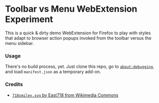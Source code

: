 Toolbar vs Menu WebExtension Experiment
=======================================

This is a quick & dirty demo WebExtension for Firefox to play with styles that
adapt to browser action popups invoked from the toolbar versus the menu
sidebar.

### Usage

There's no build process, yet. Just clone this repo, go to
[`about:debugging`](https://developer.mozilla.org/en-US/docs/Tools/about:debugging),
and load `manifest.json` as a temporary add-on.

### Credits

* [`718smiley.svg` by East718 from Wikimedia Commons](https://commons.wikimedia.org/wiki/File:718smiley.svg)
